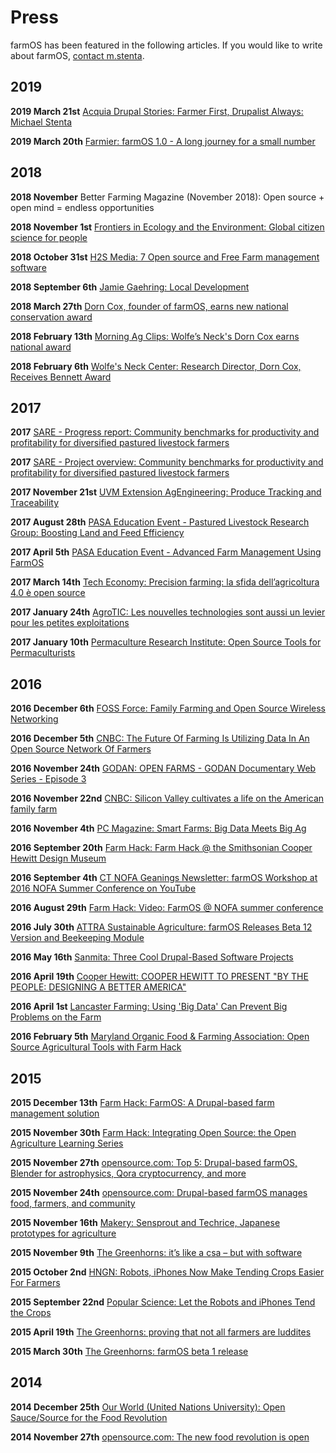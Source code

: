 # Press

farmOS has been featured in the following articles. If you would like to write
about farmOS, [contact m.stenta](https://farmier.com/contact).

## 2019

**2019 March 21st** [Acquia Drupal Stories: Farmer First, Drupalist Always: Michael Stenta](https://www.acquia.com/blog/farmer-first-drupalist-always-michael-stenta)

**2019 March 20th** [Farmier: farmOS 1.0 - A long journey for a small number](https://farmier.com/post/2019/farmOS-1.0/)

## 2018

**2018 November** Better Farming Magazine (November 2018): Open source + open mind = endless opportunities

**2018 November 1st** [Frontiers in Ecology and the Environment: Global citizen science for people](https://esajournals.onlinelibrary.wiley.com/doi/full/10.1002/fee.1969)

**2018 October 31st** [H2S Media: 7 Open source and Free Farm management software](https://www.how2shout.com/tools/open-source-free-farm-management-software.html)

**2018 September 6th** [Jamie Gaehring: Local Development](https://jgaehring.com/blog/local-development/)

**2018 March 27th** [Dorn Cox, founder of farmOS, earns new national conservation award](http://www.fosters.com/news/20180327/dorn-cox-founder-of-farmos-earns-new-national-conservation-award)

**2018 February 13th** [Morning Ag Clips: Wolfe’s Neck's Dorn Cox earns national award](https://www.morningagclips.com/wolfes-necks-dorn-cox-earns-national-award)

**2018 February 6th** [Wolfe's Neck Center: Research Director, Dorn Cox, Receives Bennett Award](https://www.wolfesneck.org/blog/research-director-dorn-cox-receives-bennett-award)

## 2017

**2017** [SARE - Progress report: Community benchmarks for productivity and profitability for diversified pastured livestock farmers](https://projects.sare.org/project-reports/one17-294/)

**2017** [SARE - Project overview: Community benchmarks for productivity and profitability for diversified pastured livestock farmers](https://projects.sare.org/sare_project/one17-294/)

**2017 November 21st** [UVM Extension AgEngineering: Produce Tracking and Traceability](http://blog.uvm.edu/cwcallah/produce-tracking-and-traceability)

**2017 August 28th** [PASA Education Event - Pastured Livestock Research Group: Boosting Land and Feed Efficiency](https://pasafarming.org/events/pasa-events/pasa-education-event-pastured-livestock-research-group-boosting-land-and-feed-efficiency)

**2017 April 5th** [PASA Education Event - Advanced Farm Management Using FarmOS](https://www.pasafarming.org/events/pasa-events/pasa-education-event-advanced-farm-management-using-farmos)

**2017 March 14th** [Tech Economy: Precision farming: la sfida dell’agricoltura 4.0 è open source](http://techeconomy.it/2017/03/14/precision-farming-la-sfida-dellagricoltura-4-0-open-source)

**2017 January 24th** [AgroTIC: Les nouvelles technologies sont aussi un levier pour les petites exploitations](http://www.agrotic.org/blog/les-nouvelles-technologies-sont-aussi-un-levier-pour-les-petites-exploitations)

**2017 January 10th** [Permaculture Research Institute: Open Source Tools for Permaculturists](http://permaculturenews.org/2017/01/10/open-source-tools-permaculturists)

## 2016

**2016 December 6th** [FOSS Force: Family Farming and Open Source Wireless Networking](http://fossforce.com/2016/12/future-farming-utilizing-data-open-source-network-farmers)

**2016 December 5th** [CNBC: The Future Of Farming Is Utilizing Data In An Open Source Network Of Farmers](https://www.youtube.com/watch?v=zua1y-hBcGc)

**2016 November 24th** [GODAN: OPEN FARMS - GODAN Documentary Web Series - Episode 3](http://www.godan.info/news/open-farms-godan-documentary-web-series-episode-3)

**2016 November 22nd** [CNBC: Silicon Valley cultivates a life on the American family farm](http://www.cnbc.com/2016/11/22/silicon-valley-spreads-its-gospel-on-the-american-family-farm.html)

**2016 November 4th** [PC Magazine: Smart Farms: Big Data Meets Big Ag](http://www.pcmag.com/news/348981/smart-farms-big-data-meets-big-ag)

**2016 September 20th** [Farm Hack: Farm Hack @ the Smithsonian Cooper Hewitt Design Museum](http://blog.farmhack.org/2016/09/20/farm-hack-the-smithsonian-design-museum)

**2016 September 4th** [CT NOFA Geanings Newsletter: farmOS Workshop at 2016 NOFA Summer Conference on YouTube](http://campaign.r20.constantcontact.com/render?m=1101748879193&ca=33f49beb-b2f1-48ca-962b-7899813f5c9b)

**2016 August 29th** [Farm Hack: Video: FarmOS @ NOFA summer conference](http://blog.farmhack.org/2016/08/29/video-farmos-nofa-summer-conference)

**2016 July 30th** [ATTRA Sustainable Agriculture: farmOS Releases Beta 12 Version and Beekeeping Module](https://attra.ncat.org/calendar/br_news.php/farmos-releases-beta-12-version)

**2016 May 16th** [Sanmita: Three Cool Drupal-Based Software Projects](http://www.sanmita.com/three-cool-drupal-based-software-projects)

**2016 April 19th** [Cooper Hewitt: COOPER HEWITT TO PRESENT "BY THE PEOPLE: DESIGNING A BETTER AMERICA"](http://www.cooperhewitt.org/2016/04/19/cooper-hewitt-to-present-by-the-people-designing-a-better-america)

**2016 April 1st** [Lancaster Farming: Using 'Big Data' Can Prevent Big Problems on the Farm](http://www.lancasterfarming.com/news/northern_edition/using-big-data-can-prevent-big-problems-on-the-farm/article_09dc6c40-097d-5fb3-8c5b-520405709a1e.html)

**2016 February 5th** [Maryland Organic Food & Farming Association: Open Source Agricultural Tools with Farm Hack](https://marylandorganic.org/2016/02/05/open-source-agricultural-tools-with-farm-hack)

## 2015

**2015 December 13th** [Farm Hack: FarmOS: A Drupal-based farm management solution](http://blog.farmhack.org/2015/12/13/farmos-a-drupal-based-farm-management-solution)

**2015 November 30th** [Farm Hack: Integrating Open Source: the Open Agriculture Learning Series](http://blog.farmhack.org/2015/11/30/integrating-open-source-the-open-agriculture-learning-series)

**2015 November 27th** [opensource.com: Top 5: Drupal-based farmOS, Blender for astrophysics, Qora cryptocurrency, and more](https://opensource.com/life/15/11/top-5-november-25)

**2015 November 24th** [opensource.com: Drupal-based farmOS manages food, farmers, and community](http://opensource.com/life/15/11/farmos-drupal-based-farm-management-solution)

**2015 November 16th** [Makery: Sensprout and Techrice, Japanese prototypes for agriculture](http://www.makery.info/en/2015/11/16/sensprout-et-techrice-protos-dagriculture-connectee-a-la-japonaise)

**2015 November 9th** [The Greenhorns: it’s like a csa – but with software](https://thegreenhorns.wordpress.com/2015/11/09/its-like-a-csa-but-with-software)

**2015 October 2nd** [HNGN: Robots, iPhones Now Make Tending Crops Easier For Farmers](http://www.hngn.com/articles/136070/20151002/robots-iphones-now-make-tending-crops-easier-farmers.htm)

**2015 September 22nd** [Popular Science: Let the Robots and iPhones Tend the Crops](http://www.popsci.com/farming-is-now-an-app-on-your-iphone)

**2015 April 19th** [The Greenhorns: proving that not all farmers are luddites](https://thegreenhorns.wordpress.com/2015/04/19/proving-that-not-all-farmers-are-luddites)

**2015 March 30th** [The Greenhorns: farmOS beta 1 release](https://thegreenhorns.wordpress.com/2015/03/30/farmos-beta-1-release)

## 2014

**2014 December 25th** [Our World (United Nations University): Open Sauce/Source for the Food Revolution](http://ourworld.unu.edu/en/open-sauce-source-for-the-food-revolution)

**2014 November 27th** [opensource.com: The new food revolution is open](https://opensource.com/life/14/11/open-sauce-source-food-revolution)


